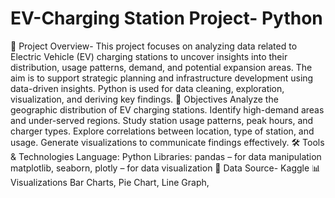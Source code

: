 # EV-Charging Station Project- Python
📌 Project Overview-
This project focuses on analyzing data related to Electric Vehicle (EV) charging stations to uncover insights into their distribution, usage patterns, demand, and potential expansion areas. The aim is to support strategic planning and infrastructure development using data-driven insights. Python is used for data cleaning, exploration, visualization, and deriving key findings.
🎯 Objectives
Analyze the geographic distribution of EV charging stations.
Identify high-demand areas and under-served regions.
Study station usage patterns, peak hours, and charger types.
Explore correlations between location, type of station, and usage.
Generate visualizations to communicate findings effectively.
🛠️ Tools & Technologies
Language: Python
Libraries:
pandas – for data manipulation
matplotlib, seaborn, plotly – for data visualization
📂 Data Source- Kaggle
📊 Visualizations
Bar Charts, Pie Chart, Line Graph, 
